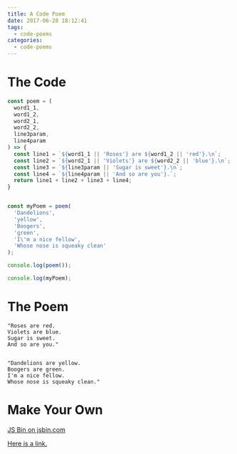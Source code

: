 ```yaml
---
title: A Code Poem
date: 2017-06-28 18:12:41
tags:
  - code-poems
categories:
  - code-poems
---
```


# The Code

```javascript
const poem = (
  word1_1,  
  word1_2,
  word2_1,
  word2_2,
  line3param,
  line4param
) => {
  const line1 = `${word1_1 || 'Roses'} are ${word1_2 || 'red'}.\n`;
  const line2 = `${word2_1 || 'Violets'} are ${word2_2 || 'blue'}.\n`;
  const line3 = `${line3param || 'Sugar is sweet'}.\n`;
  const line4 = `${line4param || 'And so are you'}.`;
  return line1 + line2 + line3 + line4;
}


const myPoem = poem(
  'Dandelions',
  'yellow',
  'Boogers',
  'green',
  'I\'m a nice fellow',
  'Whose nose is squeaky clean'
);

console.log(poem());

console.log(myPoem);
```

# The Poem

```
"Roses are red.
Violets are blue.
Sugar is sweet.
And so are you."


"Dandelions are yellow.
Boogers are green.
I'm a nice fellow.
Whose nose is squeaky clean."
```

# Make Your Own

<a class="jsbin-embed" href="http://jsbin.com/vifogutexu/embed?js,console">JS Bin on jsbin.com</a><script src="http://static.jsbin.com/js/embed.min.js?4.0.4"></script>

[Here is a link.](http://jsbin.com/vifogutexu/edit?js,console)
